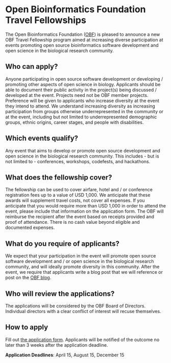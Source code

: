 # Open Bioinformatics Foundation Travel Fellowships

The Open Bioinformatics Foundation ([OBF](https://www.open-bio.org)) is pleased to announce a new OBF Travel Fellowship program aimed at increasing diverse participation at events promoting open source bioinformatics software development and open science in the biological research community. 

## Who can apply?
Anyone participating in open source software development or developing / promoting other aspects of open science in biology. Applicants should be able to document their public activity in the project(s) being discussed / developed at the event. Projects need not be OBF member projects. Preference will be given to applicants who increase diversity at the event they intend to attend. We understand increasing diversity as increasing participation from groups otherwise underrepresented in the community or at the event, including but not limited to underrepresented demographic groups, ethnic origins, career stages, and people with disabilities.

## Which events qualify?
Any event that aims to develop or promote open source development and open science in the biological research community. This includes - but is not limited to - conferences, workshops, codefests, and hackathons. 

## What does the fellowship cover?
The fellowship can be used to cover airfare, hotel and / or conference registration fees up to a value of USD 1,000. We anticipate that these awards will supplement travel costs, not cover all expenses. If you anticipate that you would require more than USD 1,000 in order to attend the event, please include that information on the application form. The OBF will reimburse the recipient after the event based on receipts provided and proof of attendance. There is no cash value beyond eligible and documented expenses. 

## What do you require of applicants?
We expect that your participation in the event will promote open source software development and / or open science in the biological research community, and will ideally promote diversity in this community. After the event, we require that applicants write a blog post that we will reference or post on the [OBF blog](http://news.obf.io/).

## Who will review the applications?
The applications will be considered by the OBF Board of Directors. Individual directors with a clear conflict of interest will recuse themselves.

## How to apply
Fill out [the application form](http://goo.gl/forms/pmb26LovzHFln0Xm1). Applicants will be notified of the outcome no later than 3 weeks after the application deadline. 

**Application Deadlines**: April 15, August 15, December 15
